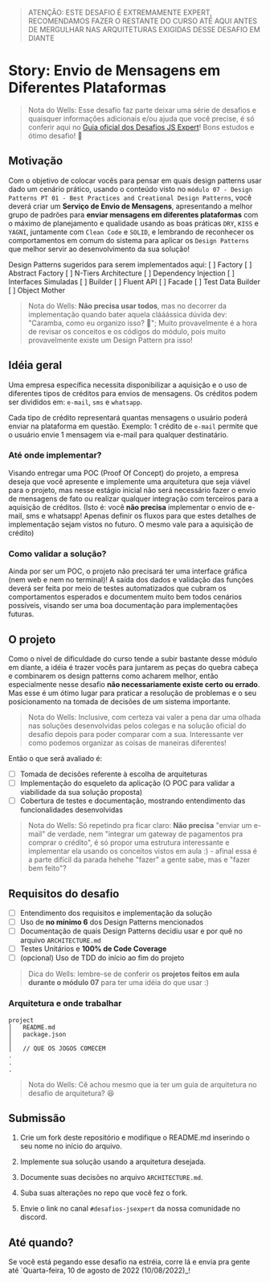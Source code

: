 [challengeguide]: https://wellssa.github.io/jsexpert-challenge-guide/

> ATENÇÃO: ESTE DESAFIO É EXTREMAMENTE EXPERT, RECOMENDAMOS FAZER O RESTANTE DO CURSO ATÉ AQUI ANTES DE MERGULHAR NAS ARQUITETURAS EXIGIDAS DESSE DESAFIO EM DIANTE

# Story: Envio de Mensagens em Diferentes Plataformas

> Nota do Wells: Esse desafio faz parte deixar uma série de desafios e quaisquer informações adicionais e/ou ajuda que você precise, é só conferir aqui no [Guia oficial dos Desafios JS Expert][challengeguide]! Bons estudos e ótimo desafio! :rocket:

## Motivação

Com o objetivo de colocar vocês para pensar em quais design patterns usar dado um cenário prático, usando o conteúdo visto no `módulo 07 - Design Patterns PT 01 - Best Practices and Creational Design Patterns`, você deverá criar um **Serviço de Envio de Mensagens**, apresentando a melhor grupo de padrões para **enviar mensagens em diferentes plataformas** com o máximo de planejamento e qualidade usando as boas práticas `DRY`, `KISS` e `YAGNI`, juntamente com `Clean Code` e `SOLID`, e lembrando de reconhecer os comportamentos em comum do sistema para aplicar os `Design Patterns` que melhor servir ao desenvolvimento da sua solução!

Design Patterns sugeridos para serem implementados aqui:
[ ] Factory
[ ] Abstract Factory
[ ] N-Tiers Architecture
[ ] Dependency Injection 
[ ] Interfaces Simuladas
[ ] Builder
[ ] Fluent API
[ ] Facade
[ ] Test Data Builder
[ ] Object Mother

> Nota do Wells: **Não precisa usar todos**, mas no decorrer da implementação quando bater aquela clááássica dúvida dev: "Caramba, como eu organizo isso? 🤔"; Muito provavelmente é a hora de revisar os conceitos e os códigos do módulo, pois muito provavelmente existe um Design Pattern pra isso!


## Idéia geral

Uma empresa específica necessita disponibilizar a aquisição e o uso de diferentes tipos de créditos para envios de mensagens. Os créditos podem ser divididos em: `e-mail`, `sms` e `whatsapp`. 

Cada tipo de crédito representará quantas mensagens o usuário poderá enviar na plataforma em questão. Exemplo: 1 crédito de `e-mail` permite que o usuário envie 1 mensagem via e-mail para qualquer destinatário.

### Até onde implementar?

Visando entregar uma POC (Proof Of Concept) do projeto, a empresa deseja que você apresente e implemente uma arquitetura que seja viável para o projeto, mas nesse estágio inicial não será necessário fazer o envio de mensagens de fato ou realizar qualquer integração com terceiros para a aquisição de créditos. (Isto é: você **não precisa** implementar o envio de e-mail, sms e whatsapp! Apenas definir os fluxos para que estes detalhes de implementação sejam vistos no futuro. O mesmo vale para a aquisição de crédito)

### Como validar a solução?

Ainda por ser um POC, o projeto não precisará ter uma interface gráfica (nem web e nem no terminal)! A saída dos dados e validação das funções deverá ser feita por meio de testes automatizados que cubram os comportamentos esperados e documentem muito bem todos cenários possíveis, visando ser uma boa documentação para implementações futuras.

## O projeto

Como o nível de dificuldade do curso tende a subir bastante desse módulo em diante, a idéia é trazer vocês para juntarem as peças do quebra cabeça e combinarem os design patterns como acharem melhor, então especialmente nesse desafio **não necessariamente existe certo ou errado**. Mas esse é um ótimo lugar para praticar a resolução de problemas e o seu posicionamento na tomada de decisões de um sistema importante.
> Nota do Wells: Inclusive, com certeza vai valer a pena dar uma olhada nas soluções desenvolvidas pelos colegas e na solução oficial do desafio depois para poder comparar com a sua. Interessante ver como podemos organizar as coisas de maneiras diferentes!

Então o que será avaliado é:
- [ ] Tomada de decisões referente à escolha de arquiteturas
- [ ] Implementação do esqueleto da aplicação (O POC para validar a viabilidade da sua solução proposta)
- [ ] Cobertura de testes e documentação, mostrando entendimento das funcionalidades desenvolvidas

> Nota do Wells: Só repetindo pra ficar claro: **Não precisa** "enviar um e-mail" de verdade, nem "integrar um gateway de pagamentos pra comprar o crédito", é só propor uma estrutura interessante e implementar ela usando os conceitos vistos em aula :) - afinal essa é a parte difícil da parada hehehe "fazer" a gente sabe, mas e "fazer bem feito"? 

## Requisitos do desafio

- [ ] Entendimento dos requisitos e implementação da solução
- [ ] Uso de **no mínimo 6** dos Design Patterns mencionados
- [ ] Documentação de quais Design Patterns decidiu usar e por quê no arquivo `ARCHITECTURE.md`
- [ ] Testes Unitários e **100% de Code Coverage**
- [ ] (opcional) Uso de TDD do início ao fim do projeto

> Dica do Wells: lembre-se de conferir os **projetos feitos em aula durante o módulo 07** para ter uma idéia do que usar :)

### Arquitetura e onde trabalhar

```
project
│   README.md
│   package.json
│
│   // QUE OS JOGOS COMECEM
.
.
.
```

> Nota do Wells: Cê achou mesmo que ia ter um guia de arquitetura no desafio de arquitetura? 😆

## Submissão

1. Crie um fork deste repositório e modifique o README.md inserindo o seu nome no início do arquivo.

2. Implemente sua solução usando a arquitetura desejada.

3. Documente suas decisões no arquivo `ARCHITECTURE.md`.

4. Suba suas alterações no repo que você fez o fork.

4. Envie o link no canal `#desafios-jsexpert` da nossa comunidade no discord.

## Até quando?

Se você está pegando esse desafio na estréia, corre lá e envia pra gente até `Quarta-feira, 10 de agosto de 2022 (10/08/2022)_!

